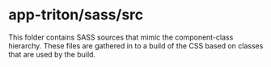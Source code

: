 # app-triton/sass/src

This folder contains SASS sources that mimic the component-class hierarchy. These files
are gathered in to a build of the CSS based on classes that are used by the build.
